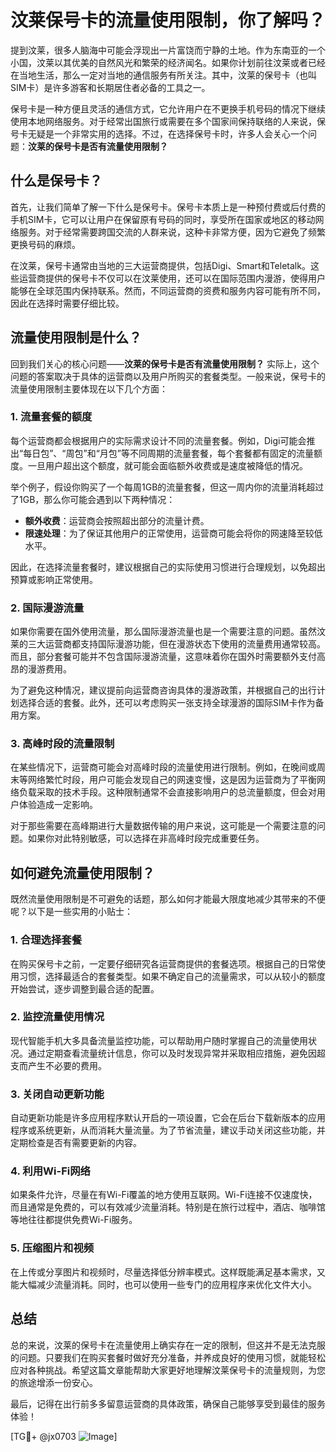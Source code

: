 # 汶莱保号卡的流量使用限制，你了解吗？

提到汶莱，很多人脑海中可能会浮现出一片富饶而宁静的土地。作为东南亚的一个小国，汶莱以其优美的自然风光和繁荣的经济闻名。如果你计划前往汶莱或者已经在当地生活，那么一定对当地的通信服务有所关注。其中，汶莱的保号卡（也叫SIM卡）是许多游客和长期居住者必备的工具之一。

保号卡是一种方便且灵活的通信方式，它允许用户在不更换手机号码的情况下继续使用本地网络服务。对于经常出国旅行或需要在多个国家间保持联络的人来说，保号卡无疑是一个非常实用的选择。不过，在选择保号卡时，许多人会关心一个问题：**汶莱的保号卡是否有流量使用限制？**

## 什么是保号卡？

首先，让我们简单了解一下什么是保号卡。保号卡本质上是一种预付费或后付费的手机SIM卡，它可以让用户在保留原有号码的同时，享受所在国家或地区的移动网络服务。对于经常需要跨国交流的人群来说，这种卡非常方便，因为它避免了频繁更换号码的麻烦。

在汶莱，保号卡通常由当地的三大运营商提供，包括Digi、Smart和Teletalk。这些运营商提供的保号卡不仅可以在汶莱使用，还可以在国际范围内漫游，使得用户能够在全球范围内保持联系。然而，不同运营商的资费和服务内容可能有所不同，因此在选择时需要仔细比较。

## 流量使用限制是什么？

回到我们关心的核心问题——**汶莱的保号卡是否有流量使用限制？** 实际上，这个问题的答案取决于具体的运营商以及用户所购买的套餐类型。一般来说，保号卡的流量使用限制主要体现在以下几个方面：

### 1. **流量套餐的额度**
   每个运营商都会根据用户的实际需求设计不同的流量套餐。例如，Digi可能会推出“每日包”、“周包”和“月包”等不同周期的流量套餐，每个套餐都有固定的流量额度。一旦用户超出这个额度，就可能会面临额外收费或是速度被降低的情况。

   举个例子，假设你购买了一个每周1GB的流量套餐，但这一周内你的流量消耗超过了1GB，那么你可能会遇到以下两种情况：
   - **额外收费**：运营商会按照超出部分的流量计费。
   - **限速处理**：为了保证其他用户的正常使用，运营商可能会将你的网速降至较低水平。

   因此，在选择流量套餐时，建议根据自己的实际使用习惯进行合理规划，以免超出预算或影响正常使用。

### 2. **国际漫游流量**
   如果你需要在国外使用流量，那么国际漫游流量也是一个需要注意的问题。虽然汶莱的三大运营商都支持国际漫游功能，但在漫游状态下使用的流量费用通常较高。而且，部分套餐可能并不包含国际漫游流量，这意味着你在国外时需要额外支付高昂的漫游费用。

   为了避免这种情况，建议提前向运营商咨询具体的漫游政策，并根据自己的出行计划选择合适的套餐。此外，还可以考虑购买一张支持全球漫游的国际SIM卡作为备用方案。

### 3. **高峰时段的流量限制**
   在某些情况下，运营商可能会对高峰时段的流量使用进行限制。例如，在晚间或周末等网络繁忙时段，用户可能会发现自己的网速变慢，这是因为运营商为了平衡网络负载采取的技术手段。这种限制通常不会直接影响用户的总流量额度，但会对用户体验造成一定影响。

   对于那些需要在高峰期进行大量数据传输的用户来说，这可能是一个需要注意的问题。如果你对此特别敏感，可以选择在非高峰时段完成重要任务。

## 如何避免流量使用限制？

既然流量使用限制是不可避免的话题，那么如何才能最大限度地减少其带来的不便呢？以下是一些实用的小贴士：

### 1. **合理选择套餐**
   在购买保号卡之前，一定要仔细研究各运营商提供的套餐选项。根据自己的日常使用习惯，选择最适合的套餐类型。如果不确定自己的流量需求，可以从较小的额度开始尝试，逐步调整到最合适的配置。

### 2. **监控流量使用情况**
   现代智能手机大多具备流量监控功能，可以帮助用户随时掌握自己的流量使用状况。通过定期查看流量统计信息，你可以及时发现异常并采取相应措施，避免因超支而产生不必要的费用。

### 3. **关闭自动更新功能**
   自动更新功能是许多应用程序默认开启的一项设置，它会在后台下载新版本的应用程序或系统更新，从而消耗大量流量。为了节省流量，建议手动关闭这些功能，并定期检查是否有需要更新的内容。

### 4. **利用Wi-Fi网络**
   如果条件允许，尽量在有Wi-Fi覆盖的地方使用互联网。Wi-Fi连接不仅速度快，而且通常是免费的，可以有效减少流量消耗。特别是在旅行过程中，酒店、咖啡馆等地往往都提供免费Wi-Fi服务。

### 5. **压缩图片和视频**
   在上传或分享图片和视频时，尽量选择低分辨率模式。这样既能满足基本需求，又能大幅减少流量消耗。同时，也可以使用一些专门的应用程序来优化文件大小。

## 总结

总的来说，汶莱的保号卡在流量使用上确实存在一定的限制，但这并不是无法克服的问题。只要我们在购买套餐时做好充分准备，并养成良好的使用习惯，就能轻松应对各种挑战。希望这篇文章能帮助大家更好地理解汶莱保号卡的流量规则，为您的旅途增添一份安心。

最后，记得在出行前多多留意运营商的具体政策，确保自己能够享受到最佳的服务体验！

[TG💪+ @jx0703 ![Image](https://github.com/user-attachments/assets/dbca1d08-cadb-493c-b0ec-ad6f7a83f270)]